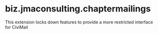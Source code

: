 # biz.jmaconsulting.chaptermailings
This extension locks down features to provide a more restricted interface for CiviMail
